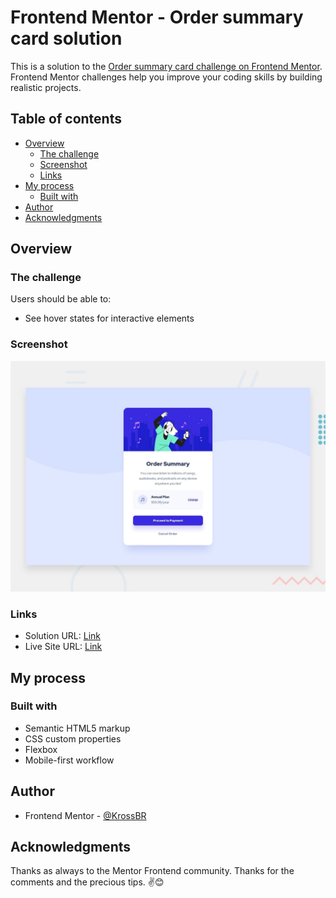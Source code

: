# Frontend Mentor - Order summary card solution

This is a solution to the [Order summary card challenge on Frontend Mentor](https://www.frontendmentor.io/challenges/order-summary-component-QlPmajDUj). Frontend Mentor challenges help you improve your coding skills by building realistic projects. 

## Table of contents

- [Overview](#overview)
  - [The challenge](#the-challenge)
  - [Screenshot](#screenshot)
  - [Links](#links)
- [My process](#my-process)
  - [Built with](#built-with)
- [Author](#author)
- [Acknowledgments](#acknowledgments)

## Overview

### The challenge

Users should be able to:

- See hover states for interactive elements

### Screenshot

![](./images/desktop-preview.jpg)

### Links

- Solution URL: [Link](https://github.com/KrossBR/frontend-mentor/tree/master/04%20-%20Order%20Summary)
- Live Site URL: [Link](https://krossbr.github.io/frontend-mentor/04%20-%20Order%20Summary/index.html)

## My process

### Built with

- Semantic HTML5 markup
- CSS custom properties
- Flexbox
- Mobile-first workflow


## Author

<!-- - Website - [Add your name here](https://www.your-site.com) -->
- Frontend Mentor - [@KrossBR](https://www.frontendmentor.io/profile/KrossBR)

## Acknowledgments

Thanks as always to the Mentor Frontend community.
Thanks for the comments and the precious tips. ✌😊